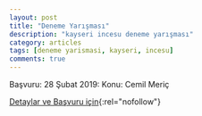 ```yaml
---
layout: post
title: "Deneme Yarışması"
description: "kayseri incesu deneme yarışması"
category: articles
tags: [deneme yarismasi, kayseri, incesu]
comments: true
---
```


Başvuru: 28 Şubat 2019:
Konu: Cemil Meriç

[Detaylar ve Başvuru için](http://incesucpl.meb.k12.tr/icerikler/personel-arasinda-odullu-deneme-yarismasi_6211985.html){:rel="nofollow"}